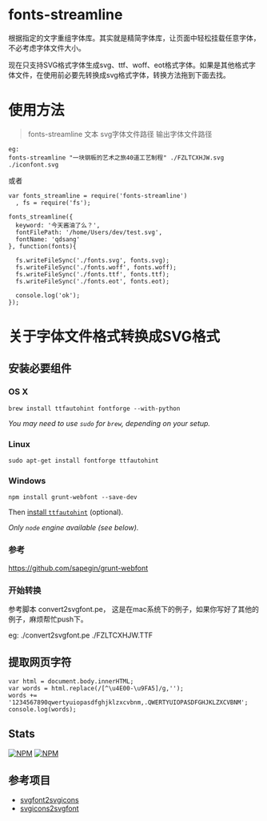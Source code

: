 fonts-streamline
================

根据指定的文字重组字体库。其实就是精简字体库，让页面中轻松挂载任意字体，不必考虑字体文件大小。 

现在只支持SVG格式字体生成svg、ttf、woff、eot格式字体。如果是其他格式字体文件，在使用前必要先转换成svg格式字体，转换方法拖到下面去找。


# 使用方法

> fonts-streamline 文本 svg字体文件路径 输出字体文件路径

```
eg:
fonts-streamline "一块钢板的艺术之旅40道工艺制程" ./FZLTCXHJW.svg ./iconfont.svg
```

或者

```
var fonts_streamline = require('fonts-streamline')
  , fs = require('fs');

fonts_streamline({
  keyword: '今天酱油了么？',
  fontFilePath: '/home/Users/dev/test.svg',
  fontName: 'qdsang'
}, function(fonts){

  fs.writeFileSync('./fonts.svg', fonts.svg);
  fs.writeFileSync('./fonts.woff', fonts.woff);
  fs.writeFileSync('./fonts.ttf', fonts.ttf);
  fs.writeFileSync('./fonts.eot', fonts.eot);

  console.log('ok');
});
```

# 关于字体文件格式转换成SVG格式

## 安装必要组件

### OS X

```
brew install ttfautohint fontforge --with-python
```

*You may need to use `sudo` for `brew`, depending on your setup.*


### Linux

```
sudo apt-get install fontforge ttfautohint
```


### Windows

```
npm install grunt-webfont --save-dev
```

Then [install `ttfautohint`](http://www.freetype.org/ttfautohint/#download) (optional).

*Only `node` engine available (see below).*


### 参考 

https://github.com/sapegin/grunt-webfont


### 开始转换


参考脚本 convert2svgfont.pe， 这是在mac系统下的例子，如果你写好了其他的例子，麻烦帮忙push下。
 
eg: ./convert2svgfont.pe ./FZLTCXHJW.TTF


## 提取网页字符

```
var html = document.body.innerHTML;
var words = html.replace(/[^\u4E00-\u9FA5]/g,'');
words += '1234567890qwertyuiopasdfghjklzxcvbnm,.QWERTYUIOPASDFGHJKLZXCVBNM';
console.log(words);
```

## Stats

[![NPM](https://nodei.co/npm/fonts-streamline.png?downloads=true&stars=true)](https://nodei.co/npm/fonts-streamline/)
[![NPM](https://nodei.co/npm-dl/fonts-streamline.png)](https://nodei.co/npm/fonts-streamline/)


## 参考项目

* [svgfont2svgicons](https://github.com/nfroidure/svgfont2svgicons)
* [svgicons2svgfont](https://github.com/nfroidure/svgicons2svgfont)
